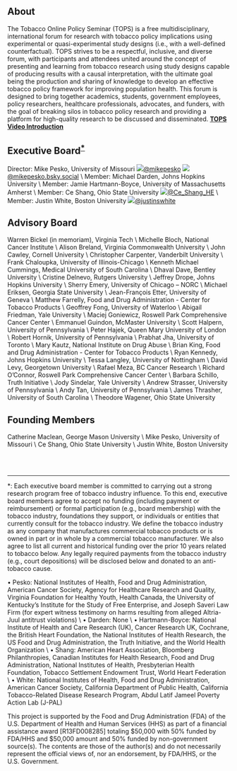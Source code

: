 ﻿## About

The Tobacco Online Policy Seminar (TOPS) is a free multidisciplinary, international forum for research with tobacco policy implications using experimental or quasi-experimental study designs (i.e., with a well-defined counterfactual). TOPS strives to be a respectful, inclusive, and diverse forum, with participants and attendees united around the concept of presenting and learning from tobacco research using study designs capable of producing results with a causal interpretation, with the ultimate goal being the production and sharing of knowledge to develop an effective tobacco policy framework for improving population health. This forum is designed to bring together academics, students, government employees, policy researchers, healthcare professionals, advocates,  and funders, with the goal of breaking silos in tobacco policy research and providing a platform for high-quality research to be discussed and disseminated.
[**TOPS Video Introduction**](https://youtu.be/EAtI1YA4ldU)

## Executive Board<sup>[*](#myfootnote1)</sup>
Director: Mike Pesko, University of Missouri <img src="https://img.icons8.com/fluent/20/000000/twitter.png"/>[@mikepesko](https://twitter.com/mikepesko) <img src="https://upload.wikimedia.org/wikipedia/commons/7/7a/Bluesky_Logo.svg">[@mikepesko.bsky.social](https://bsky.app/profile/mikepesko.bsky.social)  \\
Member: Michael Darden, Johns Hopkins University \\
Member: Jamie Hartmann-Boyce, University of Massachusetts Amherst \\
Member: Ce Shang, Ohio State University <img src="https://img.icons8.com/fluent/20/000000/twitter.png"/>[@Ce_Shang_HE](https://twitter.com/Ce_Shang_HE) \\
Member: Justin White, Boston University <img src="https://img.icons8.com/fluent/20/000000/twitter.png"/>[@justinswhite](https://twitter.com/justinswhite) 


## Advisory Board
Warren Bickel (in memoriam), Virginia Tech \\
Michelle Bloch, National Cancer Institute \\
Alison Breland, Virginia Commonwealth University \\
John Cawley, Cornell University \\
Christopher Carpenter, Vanderbilt University \\
Frank Chaloupka, University of Illinois-Chicago \\
Kenneth Michael Cummings, Medical University of South Carolina \\
Dhaval Dave, Bentley University \\
Cristine Delnevo, Rutgers University \\
Jeffrey Drope, Johns Hopkins University \\
Sherry Emery, University of Chicago – NORC \\
Michael Eriksen, Georgia State University \\
Jean-François Etter, University of Geneva   \\
Matthew Farrelly, Food and Drug Administration - Center for Tobacco Products  \\
Geoffrey Fong, University of Waterloo \\
Abigail Friedman, Yale University \\
Maciej Goniewicz, Roswell Park Comprehensive Cancer Center \\
Emmanuel Guindon, McMaster University \\
Scott Halpern, University of Pennsylvania \\
Peter Hajek, Queen Mary University of London \\
Robert Hornik, University of Pennsylvania \\
Prabhat Jha, University of Toronto \\
Mary Kautz, National Institute on Drug Abuse \\
Brian King, Food and Drug Administration - Center for Tobacco Products \\
Ryan Kennedy, Johns Hopkins University \\
Tessa Langley, University of Nottingham \\
David Levy, Georgetown University \\
Rafael Meza, BC Cancer Research \\
Richard O’Connor, Roswell Park Comprehensive Cancer Center \\
Barbara Schillo, Truth Initiative \\
Jody Sindelar, Yale University \\
Andrew Strasser, University of Pennsylvania \\
Andy Tan, University of Pennsylvania \\
James Thrasher, University of South Carolina \\
Theodore Wagener, Ohio State University 

## Founding Members
Catherine Maclean, George Mason University \\
Mike Pesko, University of Missouri \\
Ce Shang, Ohio State University \\
Justin White, Boston University 

<br><br>


***
<a name="myfootnote1">*</a>: Each executive board member is committed to carrying out a strong research program free of tobacco industry influence. To this end, executive board members agree to accept no funding (including payment or reimbursement) or formal participation (e.g., board membership) with the tobacco industry, foundations they support, or individuals or entities that currently consult for the tobacco industry. We define the tobacco industry as any company that manufactures commercial tobacco products or is owned in part or in whole by a commercial tobacco manufacturer. We also agree to list all current and historical funding over the prior 10 years related to tobacco below. Any legally required payments from the tobacco industry (e.g., court depositions) will be disclosed below and donated to an anti-tobacco cause.

•	Pesko: National Institutes of Health, Food and Drug Administration, American Cancer Society, Agency for Healthcare Research and Quality, Virginia Foundation for Healthy Youth, Health Canada, the University of Kentucky’s Institute for the Study of Free Enterprise, and Joseph Saveri Law Firm (for expert witness testimony on harms resulting from alleged Altria-Juul antitrust violations) \\
•	Darden: None \\
•	Hartmann-Boyce: National Institute of Health and Care Research (UK), Cancer Research UK, Cochrane, the British Heart Foundation, the National Institutes of Health Research, the US Food and Drug Administration, the Truth Initiative, and the World Health Organization \\
•	Shang: American Heart Association, Bloomberg Philanthropies, Canadian Institutes for Health Research, Food and Drug Administration, National Institutes of Health, Presbyterian Health Foundation, Tobacco Settlement Endowment Trust, World Heart Federation \\
•   White: National Institutes of Health, Food and Drug Administration, American Cancer Society, California Department of Public Health, California Tobacco-Related Disease Research Program, Abdul Latif Jameel Poverty Action Lab (J-PAL)


This project is supported by the Food and Drug Administration (FDA) of the U.S. Department of Health and Human Services (HHS) as part of a financial assistance award  [R13FD008285] totaling $50,000 with 50% funded by FDA/HHS and $50,000 amount and 50% funded by non-government source(s). The contents are those of the author(s) and do not necessarily represent the official views of, nor an endorsement, by FDA/HHS, or the U.S. Government.




<!-- <img src="https://img.icons8.com/fluent/22/000000/twitter.png"/> -->

